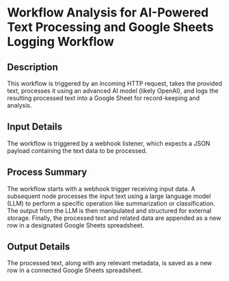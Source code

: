 # Workflow Analysis for AI-Powered Text Processing and Google Sheets Logging Workflow

## Description
This workflow is triggered by an incoming HTTP request, takes the provided text, processes it using an advanced AI model (likely OpenAI), and logs the resulting processed text into a Google Sheet for record-keeping and analysis.

## Input Details
The workflow is triggered by a webhook listener, which expects a JSON payload containing the text data to be processed.

## Process Summary
The workflow starts with a webhook trigger receiving input data. A subsequent node processes the input text using a large language model (LLM) to perform a specific operation like summarization or classification. The output from the LLM is then manipulated and structured for external storage. Finally, the processed text and related data are appended as a new row in a designated Google Sheets spreadsheet.

## Output Details
The processed text, along with any relevant metadata, is saved as a new row in a connected Google Sheets spreadsheet.
